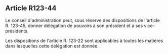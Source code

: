 ## Article R123-44

Le conseil d'administration peut, sous réserve des dispositions de l'article R. 123-45, donner délégation de
pouvoirs à son président et à ses vice-présidents.

Les dispositions de l'article R. 123-22 sont applicables à toutes les matières dans lesquelles cette délégation
est donnée.

